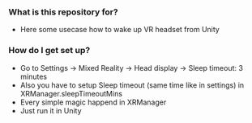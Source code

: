 ### What is this repository for? ###

* Here some usecase how to wake up VR headset from Unity

### How do I get set up? ###

* Go to Settings -> Mixed Reality -> Head display -> Sleep timeout: 3 minutes
* Also you have to setup Sleep timeout (same time like in settings) in XRManager.sleepTimeoutMins
* Every simple magic happend in XRManager
* Just run it in Unity
